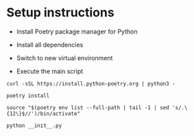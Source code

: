 # Setup instructions

- Install Poetry package manager for Python

- Install all dependencies

- Switch to new virtual environment

- Execute the main script

```
curl -sSL https://install.python-poetry.org | python3 -

poetry install

source "$(poetry env list --full-path | tail -1 | sed 's/.\{12\}$//')/bin/activate"

python __init__.py

```
